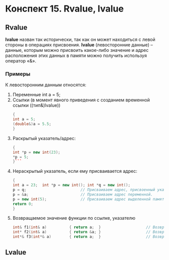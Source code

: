 # Конспект 15. Rvalue, lvalue

## Rvalue
**lvalue** назван так исторически, так как он может находиться с левой стороны в операциях присвоения.
**lvalue** (левосторонние данные) – данные, которым можно присвоить какое-либо значение и адрес расположения этих данных в памяти можно получить используя оператор «&».
### Примеры
К левосторонним данным относятся:
1. Переменные
   int a = 5;
2. Ссылки (в момент явного приведения с созданием временной ссылки ((тип&)lvalue))
   ```c++ int main()
   {
   int a = 5;
   (double&)a = 5.5;
   }
3. Раскрытый указатель/адрес: 
   ```c++ int main()
   {
   int *p = new int(23);
   *p = 5;
   }```
4. Нераскрытый указатель, если ему присваивается адрес:
   ```c++ int main() 
   {
   int a = 23;  int *p = new int(); int *q = new int();
   p = q;                        // Присваиваем адрес, присвоенный указателю q.
   p = &a;                       // Присваиваем адрес переменной.
   p = new int(5);               // Присваиваем адрес выделенной памяти.
   return 0;
   }
5. Возвращаемое значение функции по ссылке, указателю
   ```c++
   int& f1(int& a)          { return a;  }                    // Возвращает ссылочную переменную.
   int* f2(int& a)          { return &a; }                    // Возвращает адрес, на который ссылается ссылка.
   int*& f3(int*& a)        { return a;  }                    // Возвращает ссылочную переменную указатель.


## Lvalue
